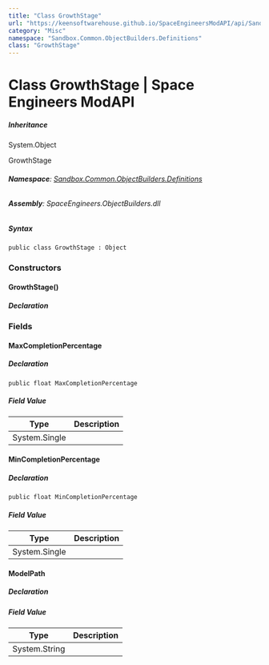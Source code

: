 ```yaml
---
title: "Class GrowthStage"
url: "https://keensoftwarehouse.github.io/SpaceEngineersModAPI/api/Sandbox.Common.ObjectBuilders.Definitions.GrowthStage.html"
category: "Misc"
namespace: "Sandbox.Common.ObjectBuilders.Definitions"
class: "GrowthStage"
---
```


# Class GrowthStage | Space Engineers ModAPI

##### Inheritance

System.Object

GrowthStage

###### **Namespace**: [Sandbox.Common.ObjectBuilders.Definitions](https://keensoftwarehouse.github.io/SpaceEngineersModAPI/api/Sandbox.Common.ObjectBuilders.Definitions.html)

###### **Assembly**: SpaceEngineers.ObjectBuilders.dll

##### Syntax

```
public class GrowthStage : Object
```

### Constructors

#### GrowthStage()

##### Declaration

### Fields

#### MaxCompletionPercentage

##### Declaration

```
public float MaxCompletionPercentage
```

##### Field Value

| Type | Description |
| --- | --- |
| System.Single |     |

#### MinCompletionPercentage

##### Declaration

```
public float MinCompletionPercentage
```

##### Field Value

| Type | Description |
| --- | --- |
| System.Single |     |

#### ModelPath

##### Declaration

##### Field Value

| Type | Description |
| --- | --- |
| System.String |     |